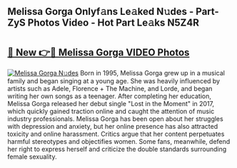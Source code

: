 ## Melissa Gorga Onlyf𝚊ns Le𝚊ked N𝚞des - Part-ZyS Photos Video - Hot Part Le𝚊ks N5Z4R

# <h2><a href="http://ab77228.deff.icu/?id=Melissa+Gorga">🔗 New 👉🔴 Melissa Gorga VIDEO Photos</a></h2>

[![Melissa Gorga N𝚞des](https://i.imgur.com/rIISA9y.gif)](http://ab77228.deff.icu/?id=Melissa+Gorga)
Born in 1995, Melissa Gorga grew up in a musical family and began singing at a young age. She was heavily influenced by artists such as Adele, Florence + The Machine, and Lorde, and began writing her own songs as a teenager. After completing her education, Melissa Gorga released her debut single "Lost in the Moment" in 2017, which quickly gained traction online and caught the attention of music industry professionals. Melissa Gorga has been open about her struggles with depression and anxiety, but her online presence has also attracted toxicity and online harassment. Critics argue that her content perpetuates harmful stereotypes and objectifies women. Some fans, meanwhile, defend her right to express herself and criticize the double standards surrounding female sexuality.
